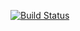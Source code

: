 [![Build Status](https://travis-ci.com/vlopp/plan.svg?branch=master)](https://travis-ci.com/vlopp/plan)